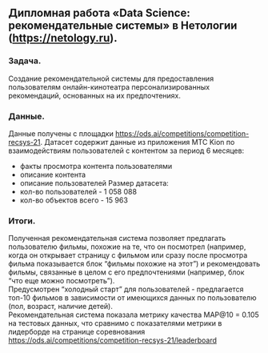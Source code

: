 ## Дипломная работа «Data Science: рекомендательные системы» в Нетологии (https://netology.ru).

### Задача. 
Создание рекомендательной системы для предоставления пользователям онлайн-кинотеатра персонализированных рекомендаций, основанных на их предпочтениях.

### Данные. 
Данные получены с площадки https://ods.ai/competitions/competition-recsys-21. Датасет содержит данные из приложения МТС Kion по взаимодействиям пользователей с контентом за период 6 месяцев:
- факты просмотра контента пользователями
- описание контента
- описание пользователей
Размер датасета:
- кол-во пользователей - 1 058 088
- кол-во объектов всего - 15 963

### Итоги.
Полученная рекомендательная система позволяет предлагать пользователю фильмы, похожие на те, что он посмотрел 
(например, когда он открывает страницу с фильмом или сразу после просмотра фильма показывается блок “фильмы похожие на этот”) и 
рекомендовать фильмы, связанные в целом с его предпочтениями (например, блок “что еще можно посмотреть”). \
Предусмотрен “холодный старт” для пользователей - предлагается топ-10 фильмов в зависимости от имеющихся данных по пользователю (пол, возраст, наличие детей). \
Рекомендательная система показала метрику качества MAP@10 = 0.105 на тестовых данных, что сравнимо с показателями метрики в лидерборде на странице соревнования https://ods.ai/competitions/competition-recsys-21/leaderboard
